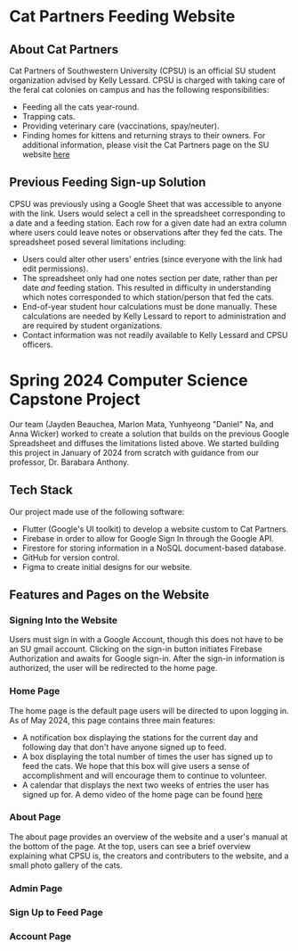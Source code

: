 # Cat Partners Feeding Website
## About Cat Partners
Cat Partners of Southwestern University (CPSU) is an official SU student organization advised by Kelly Lessard.  CPSU is charged with taking care of the feral cat colonies on campus and has the following responsibilities:
- Feeding all the cats year-round.
- Trapping cats.
- Providing veterinary care (vaccinations, spay/neuter).
- Finding homes for kittens and returning strays to their owners.
For additional information, please visit the Cat Partners page on the SU website [here](https://www.southwestern.edu/life-at-southwestern/student-organizations/special-interest/cat-partners/)
## Previous Feeding Sign-up Solution
CPSU was previously using a Google Sheet that was accessible to anyone with the link.  Users would select a cell in the spreadsheet corresponding to a date and a feeding station.  Each row for a given date had an extra column where users could leave notes or observations after they fed the cats.  The spreadsheet posed several limitations including:
- Users could alter other users' entries (since everyone with the link had edit permissions).
- The spreadsheet only had one notes section per date, rather than per date _and_ feeding station.  This resulted in difficulty in understanding which notes corresponded to which station/person that fed the cats.
- End-of-year student hour calculations must be done manually.  These calculations are needed by Kelly Lessard to report to administration and are required by student organizations.
- Contact information was not readily available to Kelly Lessard and CPSU officers.
# Spring 2024 Computer Science Capstone Project
Our team (Jayden Beauchea, Marlon Mata, Yunhyeong "Daniel" Na, and Anna Wicker) worked to create a solution that builds on the previous Google Spreadsheet and diffuses the limitations listed above.  We started building this project in January of 2024 from scratch with guidance from our professor, Dr. Barabara Anthony.
## Tech Stack 
Our project made use of the following software:
- Flutter (Google's UI toolkit) to develop a website custom to Cat Partners.  
- Firebase in order to allow for Google Sign In through the Google API.
- Firestore for storing information in a NoSQL document-based database.
- GitHub for version control.
- Figma to create initial designs for our website.
## Features and Pages on the Website
### Signing Into the Website
Users must sign in with a Google Account, though this does not have to be an SU gmail account.  Clicking on the sign-in button initiates Firebase Authorization and awaits for Google sign-in.  After the sign-in information is authorized, the user will be redirected to the home page.
### Home Page
The home page is the default page users will be directed to upon logging in.  As of May 2024, this page contains three main features:
- A notification box displaying the stations for the current day and following day that don't have anyone signed up to feed.
- A box displaying the total number of times the user has signed up to feed the cats.  We hope that this box will give users a sense of accomplishment and will encourage them to continue to volunteer.
- A calendar that displays the next two weeks of entries the user has signed up for.
A demo video of the home page can be found [here](https://drive.google.com/file/d/1Vrchu2FBnlDcOtnVIyn3liiXb1Lvodsm/view?usp=drive_link)
### About Page
The about page provides an overview of the website and a user's manual at the bottom of the page.  At the top, users can see a brief overview explaining what CPSU is, the creators and contributers to the website, and a small photo gallery of the cats.
### Admin Page
### Sign Up to Feed Page
### Account Page




